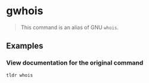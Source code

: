 # gwhois

> This command is an alias of GNU `whois`.

## Examples

### View documentation for the original command

```bash
tldr whois
```
